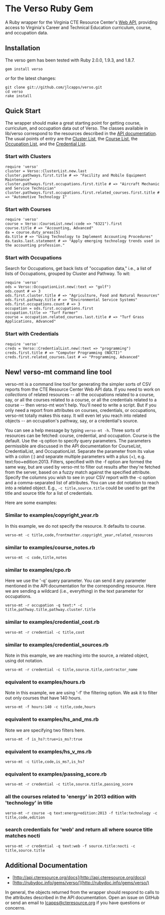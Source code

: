 # The Verso Ruby Gem

A Ruby wrapper for the Virginia CTE Resource Center's [Web
API](http://api.cteresource.org), providing access to Virginia's Career and
Technical Education curriculum, course, and occupation data.

## Installation

The verso gem has been tested with Ruby 2.0.0, 1.9.3, and 1.8.7.

    gem install verso

*or* for the latest changes:

    git clone git://github.com/jlcapps/verso.git
    cd verso
    rake install

## Quick Start

The wrapper should make a great starting point for getting course,
curriculum, and occupation data out of Verso. The classes available in
lib/verso correspond to the resources described in the [API
documentation](http://api.cteresource.org/docs). The usual points of entry
are the [Cluster List](http://api.cteresource.org/docs/clusters), the
[Course List](http://api.cteresource.org/docs/courses), the [Occupation
List](http://api.cteresource.org/docs/occupations), and the [Credential
List](http://api.cteresource.org/docs/credentials).

### Start with Clusters

    require 'verso'
    cluster = Verso::ClusterList.new.last
    cluster.pathways.first.title # => "Facility and Mobile Equipment Maintenance"
    cluster.pathways.first.occupations.first.title # => "Aircraft Mechanic and Service Technician"
    cluster.pathways.first.occupations.first.related_courses.first.title # => "Automotive Technology I"

### Start with Courses

    require 'verso'
    course = Verso::CourseList.new(:code => "6321").first
    course.title # => "Accounting, Advanced"
    da = course.duty_areas[5]
    da.title # => "Using Technology to Implement Accounting Procedures"
    da.tasks.last.statement # => "Apply emerging technology trends used in the accounting profession."

### Start with Occupations

Search for Occupations, get back lists of "occupation data," i.e., a list of lists of Occupations, grouped by Cluster and Pathway. To wit:

    require 'verso'
    ods = Verso::OccupationList.new(:text => "golf")
    ods.count # => 3
    ods.first.cluster.title # => "Agriculture, Food and Natural Resources"
    ods.first.pathway.title # => "Environmental Service Systems"
    ods.first.occupations.count # => 3
    occupation = ods.first.occupations.first
    occupation.title => "Turf Farmer"
    course = occupation.related_courses.last.title # => "Turf Grass Applications, Advanced"

### Start with Credentials

    require 'verso'
    creds = Verso::CredentialList.new(:text => "programming")
    creds.first.title # => "Computer Programming (NOCTI)"
    creds.first.related_courses.last # => "Programming, Advanced"

## New! verso-mt command line tool

verso-mt is a command line tool for generating the simpler sorts of CSV reports
from the CTE Resource Center Web API data. If you need to work on *collections*
of related resources -- all the occupations related to a course, say, or all
the courses related to a course, or all the credentials related to a course --
then verso-mt won't help. You'll need to write a script. But if you only need a
report from attributes on courses, credentials, or occupations, verso-mt
totally makes this easy. It will even let you reach into related objects -- an
occupation's pathway, say, or a credential's source.

You can see a help message by typing `verso-mt -h`. Three sorts of resources
can be fetched: course, credential, and occupation. Course is the default. Use
the -q option to specify query parameters. The parameters permissible are
discussed in the API documentation for CourseList, CredentialList, and
OccupationList. Separate the parameter from its value with a colon (:) and
separate multiple parameters with a plus (+), e.g. text:foo+edition:2013.
Filters, specified with the -f option are formed the same way, but are used by
verso-mt to filter out results after they're fetched from the server, based on
a fuzzy match against the specified attribute. Specify the columns you wish to
see in your CSV report with the -c option and a comma-separated list of
attributes. You can use dot notation to reach into a related object. E.g., `-c
title,source.title` could be used to get the title and source title for a list
of credentials.

Here are some examples:

### Similar to examples/copyright_year.rb

In this example, we do not specify the resource. It defaults to course.

    verso-mt -c title,code,frontmatter.copyright_year,related_resources

### similar to examples/course_notes.rb

    verso-mt -c code,title,notes

### similar to examples/cpo.rb

Here we use the '-q' query parameter. You can send it any parameter mentioned
in the API documentation for the corresponding resource. Here we are sending a
wildcard (i.e., everything) in the text parameter for occupations.

    verso-mt -r occupation -q text:* -c title,pathway.title,pathway.cluster.title

### similar to examples/credential_cost.rb

    verso-mt -r credential -c title,cost

### similar to examples/credential_sources.rb

Note in this example, we are reaching into the source, a related object, using
dot notation.

    verso-mt -r credential -c title,source.title,contractor_name

### equivalent to examples/hours.rb

Note in this example, we are using '-f' the filtering option. We ask it to
filter out only courses that have 140 hours.

    verso-mt -f hours:140 -c title,code,hours

### equivalent to examples/hs_and_ms.rb

Note we are specifying two filters here.

    verso-mt -f is_hs?:true+is_ms?:true

### equivalent to examples/hs_v_ms.rb

    verso-mt -c title,code,is_ms?,is_hs?

### equivalent to examples/passing_score.rb

    verso-mt -r credential -c title,source.title,passing_score

### all the courses related to 'energy' in 2013 edition with 'technology' in title

    verso-mt -r course -q text:energy+edition:2013 -f title:technology -c title,code,edition

### search credentials for 'web' and return all where source title matches nocti

    verso-mt -r credential -q text:web -f source.title:nocti -c title,source.title

## Additional Documentation

* [http://api.cteresource.org/docs](http://api.cteresource.org/docs)
* [http://rubydoc.info/gems/verso/](http://rubydoc.info/gems/verso/)

In general, the objects returned from the wrapper should respond to calls to
the attributes described in the API documentation. Open an issue on GitHub or
send an email to lcapps@cteresource.org if you have questions or concerns.
